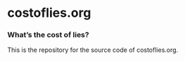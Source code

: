 # costoflies.org

### What’s the cost of lies?

This is the repository for the source code of costoflies.org.
